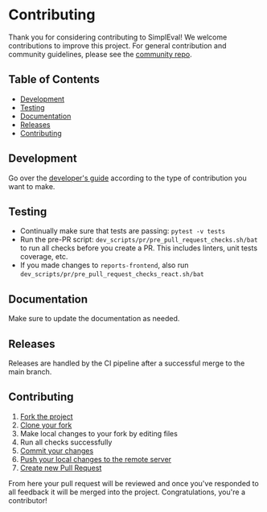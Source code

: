 # Contributing

Thank you for considering contributing to SimplEval! We welcome contributions to improve this project.
For general contribution and community guidelines, please see the [community repo](https://github.com/cyberark/community).

## Table of Contents

- [Development](#development)
- [Testing](#testing)
- [Documentation](#documentation)
- [Releases](#releases)
- [Contributing](#contributing)

## Development
Go over the [developer's guide](https://cyberark.github.io/simple-llm-eval/developers/dev-notes/) according to the type of contribution you want to make.

## Testing
* Continually make sure that tests are passing: `pytest -v tests`
* Run the pre-PR script: `dev_scripts/pr/pre_pull_request_checks.sh/bat` to run all checks before you create 
a PR. This includes linters, unit tests coverage, etc.
* If you made changes to `reports-frontend`, also run `dev_scripts/pr/pre_pull_request_checks_react.sh/bat`

## Documentation
Make sure to update the documentation as needed.

## Releases

Releases are handled by the CI pipeline after a successful merge to the main branch.

## Contributing

1. [Fork the project](https://help.github.com/en/github/getting-started-with-github/fork-a-repo)
1. [Clone your fork](https://help.github.com/en/github/creating-cloning-and-archiving-repositories/cloning-a-repository)
1. Make local changes to your fork by editing files
1. Run all checks successfully
1. [Commit your changes](https://help.github.com/en/github/managing-files-in-a-repository/adding-a-file-to-a-repository-using-the-command-line)
1. [Push your local changes to the remote server](https://help.github.com/en/github/using-git/pushing-commits-to-a-remote-repository)
1. [Create new Pull Request](https://help.github.com/en/github/collaborating-with-issues-and-pull-requests/creating-a-pull-request-from-a-fork)

From here your pull request will be reviewed and once you've responded to all
feedback it will be merged into the project. Congratulations, you're a
contributor!

